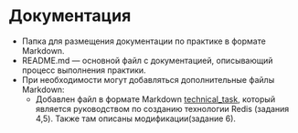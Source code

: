 # Документация

- Папка для размещения документации по практике в формате Markdown.
- README.md — основной файл с документацией, описывающий процесс выполнения практики.
- При необходимости могут добавляться дополнительные файлы Markdown:
   - Добавлен файл в формате Markdown [technical_task](https://github.com/DailDaul/proect-practice/blob/master/docs/technical_task.md), который является руководством по созданию технологии Redis (задания 4,5). Также там описаны модификации(задание 6).

